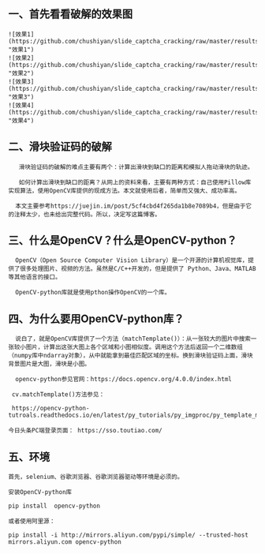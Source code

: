  ## 一、首先看看破解的效果图
    ![效果1](https://github.com/chushiyan/slide_captcha_cracking/raw/master/results/001.gif "效果1")
    ![效果2](https://github.com/chushiyan/slide_captcha_cracking/raw/master/results/002.gif "效果2")
    ![效果3](https://github.com/chushiyan/slide_captcha_cracking/raw/master/results/003.gif "效果3")
    ![效果4](https://github.com/chushiyan/slide_captcha_cracking/raw/master/results/004.gif "效果4")

## 二、滑块验证码的破解

       滑块验证码的破解的难点主要有两个：计算出滑块到缺口的距离和模拟人拖动滑块的轨迹。

       如何计算出滑块到缺口的距离？从网上的资料来看，主要有两种方式：自己使用Pillow库实现算法，使用OpenCV库提供的现成方法。本文就使用后者，简单而又强大、成功率高。

      本文主要参考https://juejin.im/post/5cf4cbd4f265da1b8e7089b4，但是由于它的注释太少，也未给出完整代码。所以，决定写这篇博客。
## 三、什么是OpenCV？什么是OpenCV-python？

      OpenCV（Open Source Computer Vision Library）是一个开源的计算机视觉库，提供了很多处理图片、视频的方法。虽然是C/C++开发的，但是提供了 Python、Java、MATLAB 等其他语言的接口。

      OpenCV-python库就是使用pthon操作OpenCV的一个库。
## 四、为什么要用OpenCV-python库？

      说白了，就是OpenCV库提供了一个方法（matchTemplate()）：从一张较大的图片中搜索一张较小图片，计算出这张大图上各个区域和小图相似度。调用这个方法后返回一个二维数组（numpy库中ndarray对象），从中就能拿到最佳匹配区域的坐标。换到滑块验证码上面，滑块背景图片是大图，滑块是小图。

      opencv-python参见官网：https://docs.opencv.org/4.0.0/index.html

     cv.matchTemplate()方法参见：

     https://opencv-python-tutroals.readthedocs.io/en/latest/py_tutorials/py_imgproc/py_template_matchin/py_template_matching.html

    今日头条PC端登录页面： https://sso.toutiao.com/
## 五、环境

    首先，selenium、谷歌浏览器、谷歌浏览器驱动等环境是必须的。

    安装OpenCV-python库

    pip install  opencv-python

    或者使用阿里源：

    pip install -i http://mirrors.aliyun.com/pypi/simple/ --trusted-host mirrors.aliyun.com opencv-python

